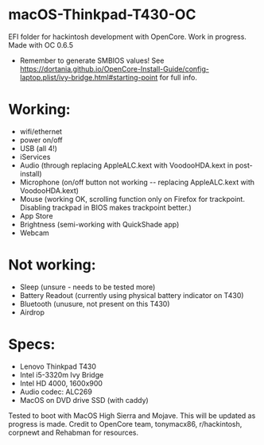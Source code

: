 # macOS-Thinkpad-T430-OC
EFI folder for hackintosh development with OpenCore. Work in progress.
Made with OC 0.6.5
- Remember to generate SMBIOS values! See https://dortania.github.io/OpenCore-Install-Guide/config-laptop.plist/ivy-bridge.html#starting-point for full info.

# Working:
- wifi/ethernet
- power on/off
- USB (all 4!)
- iServices
- Audio (through replacing AppleALC.kext with VoodooHDA.kext in post-install)
- Microphone (on/off button not working -- replacing AppleALC.kext with VoodooHDA.kext)
- Mouse (working OK, scrolling function only on Firefox for trackpoint. Disabling trackpad in BIOS makes trackpoint better.)
- App Store 
- Brightness (semi-working with QuickShade app)
- Webcam

# Not working:
- Sleep (unsure - needs to be tested more)
- Battery Readout (currently using physical battery indicator on T430)
- Bluetooth (unusure, not present on this T430)
- Airdrop

# Specs:
- Lenovo Thinkpad T430
- Intel i5-3320m Ivy Bridge 
- Intel HD 4000, 1600x900
- Audio codec: ALC269
- MacOS on DVD drive SSD (with caddy)

Tested to boot with MacOS High Sierra and Mojave. This will be updated as progress is made. Credit to OpenCore team, tonymacx86, r/hackintosh, corpnewt and Rehabman for resources. 
